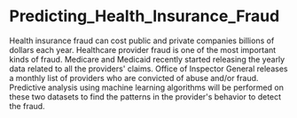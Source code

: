 # Predicting_Health_Insurance_Fraud

Health insurance fraud can cost public and private companies billions of dollars each year. Healthcare provider fraud is one of the most important kinds of fraud. Medicare and Medicaid recently started releasing the yearly data related to all the providers' claims. Office of Inspector General releases a monthly list of providers who are convicted of abuse and/or fraud. Predictive analysis using machine learning algorithms will be performed on these two datasets to find the patterns in the provider's behavior to detect the fraud.
